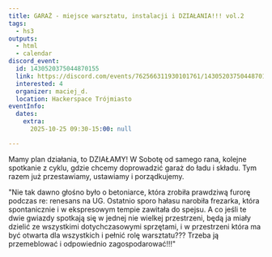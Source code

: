 ```yaml
---
title: GARAŻ - miejsce warsztatu, instalacji i DZIAŁANIA!!! vol.2
tags:
  - hs3
outputs:
  - html
  - calendar
discord_event:
  id: 1430520375044870155
  link: https://discord.com/events/762566311930101761/1430520375044870155
  interested: 4
  organizer: maciej_d.
  location: Hackerspace Trójmiasto
eventInfo:
  dates:
    extra:
      2025-10-25 09:30-15:00: null

---
```


Mamy plan działania, to DZIAŁAMY! W Sobotę od samego rana, kolejne spotkanie z cyklu, gdzie chcemy doprowadzić garaż do ładu i składu. Tym razem już przestawiamy, ustawiamy i porządkujemy.

"Nie tak dawno głośno było o betoniarce, która zrobiła prawdziwą furorę podczas re: renesans na UG. 
Ostatnio sporo hałasu narobiła frezarka, która spontanicznie i w ekspresowym tempie zawitała do spejsu. 
A co jeśli te dwie gwiazdy spotkają się w jednej nie wielkej przestrzeni, będą ja miały dzielić ze wszystkimi dotychczasowymi sprzętami, i w przestrzeni która ma być otwarta dla wszystkich i pełnić rolę warsztatu??? 
Trzeba ją przemeblować i odpowiednio zagospodarować!!!"
